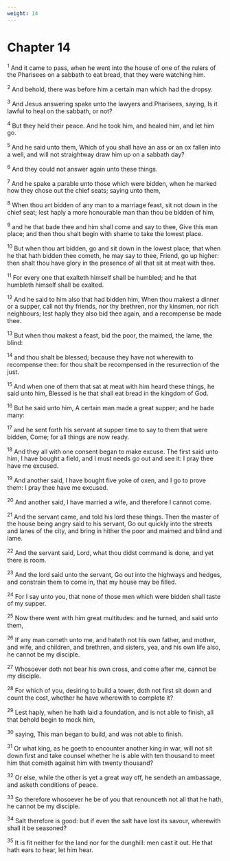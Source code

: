 ```yaml
---
weight: 14
---
```


# Chapter 14

<sup>1</sup> And it came to pass, when he went into the house of one of the rulers of the Pharisees on a sabbath to eat bread, that they were watching him. 

<sup>2</sup> And behold, there was before him a certain man which had the dropsy. 

<sup>3</sup> And Jesus answering spake unto the lawyers and Pharisees, saying, Is it lawful to heal on the sabbath, or not? 

<sup>4</sup> But they held their peace. And he took him, and healed him, and let him go. 

<sup>5</sup> And he said unto them, Which of you shall have an ass or an ox fallen into a well, and will not straightway draw him up on a sabbath day? 

<sup>6</sup> And they could not answer again unto these things. 

<sup>7</sup> And he spake a parable unto those which were bidden, when he marked how they chose out the chief seats; saying unto them, 

<sup>8</sup> When thou art bidden of any man to a marriage feast, sit not down in the chief seat; lest haply a more honourable man than thou be bidden of him, 

<sup>9</sup> and he that bade thee and him shall come and say to thee, Give this man place; and then thou shalt begin with shame to take the lowest place. 

<sup>10</sup> But when thou art bidden, go and sit down in the lowest place; that when he that hath bidden thee cometh, he may say to thee, Friend, go up higher: then shalt thou have glory in the presence of all that sit at meat with thee. 

<sup>11</sup> For every one that exalteth himself shall be humbled; and he that humbleth himself shall be exalted. 

<sup>12</sup> And he said to him also that had bidden him, When thou makest a dinner or a supper, call not thy friends, nor thy brethren, nor thy kinsmen, nor rich neighbours; lest haply they also bid thee again, and a recompense be made thee. 

<sup>13</sup> But when thou makest a feast, bid the poor, the maimed, the lame, the blind: 

<sup>14</sup> and thou shalt be blessed; because they have not wherewith to recompense thee: for thou shalt be recompensed in the resurrection of the just. 

<sup>15</sup> And when one of them that sat at meat with him heard these things, he said unto him, Blessed is he that shall eat bread in the kingdom of God. 

<sup>16</sup> But he said unto him, A certain man made a great supper; and he bade many: 

<sup>17</sup> and he sent forth his servant at supper time to say to them that were bidden, Come; for all things are now ready. 

<sup>18</sup> And they all with one consent began to make excuse. The first said unto him, I have bought a field, and I must needs go out and see it: I pray thee have me excused. 

<sup>19</sup> And another said, I have bought five yoke of oxen, and I go to prove them: I pray thee have me excused. 

<sup>20</sup> And another said, I have married a wife, and therefore I cannot come. 

<sup>21</sup> And the servant came, and told his lord these things. Then the master of the house being angry said to his servant, Go out quickly into the streets and lanes of the city, and bring in hither the poor and maimed and blind and lame. 

<sup>22</sup> And the servant said, Lord, what thou didst command is done, and yet there is room. 

<sup>23</sup> And the lord said unto the servant, Go out into the highways and hedges, and constrain them to come in, that my house may be filled. 

<sup>24</sup> For I say unto you, that none of those men which were bidden shall taste of my supper. 

<sup>25</sup> Now there went with him great multitudes: and he turned, and said unto them, 

<sup>26</sup> If any man cometh unto me, and hateth not his own father, and mother, and wife, and children, and brethren, and sisters, yea, and his own life also, he cannot be my disciple. 

<sup>27</sup> Whosoever doth not bear his own cross, and come after me, cannot be my disciple. 

<sup>28</sup> For which of you, desiring to build a tower, doth not first sit down and count the cost, whether he have wherewith to complete it? 

<sup>29</sup> Lest haply, when he hath laid a foundation, and is not able to finish, all that behold begin to mock him, 

<sup>30</sup> saying, This man began to build, and was not able to finish. 

<sup>31</sup> Or what king, as he goeth to encounter another king in war, will not sit down first and take counsel whether he is able with ten thousand to meet him that cometh against him with twenty thousand? 

<sup>32</sup> Or else, while the other is yet a great way off, he sendeth an ambassage, and asketh conditions of peace. 

<sup>33</sup> So therefore whosoever he be of you that renounceth not all that he hath, he cannot be my disciple. 

<sup>34</sup> Salt therefore is good: but if even the salt have lost its savour, wherewith shall it be seasoned? 

<sup>35</sup> It is fit neither for the land nor for the dunghill: men cast it out. He that hath ears to hear, let him hear. 


